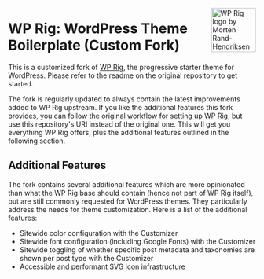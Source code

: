<img align="right" width="90" height="90"
		 src="https://avatars1.githubusercontent.com/u/38340689"
		 title="WP Rig logo by Morten Rand-Hendriksen">
# WP Rig: WordPress Theme Boilerplate (Custom Fork)

This is a customized fork of [WP Rig](https://github.com/wprig/wprig), the progressive starter theme for WordPress. Please refer to the readme on the original repository to get started.

The fork is regularly updated to always contain the latest improvements added to WP Rig upstream. If you like the additional features this fork provides, you can follow the [original workflow for setting up WP Rig](https://github.com/wprig/wprig/wiki/Recommended-Git-Workflow), but use this repository's URI instead of the original one. This will get you everything WP Rig offers, plus the additional features outlined in the following section.

## Additional Features

The fork contains several additional features which are more opinionated than what the WP Rig base should contain (hence not part of WP Rig itself), but are still commonly requested for WordPress themes. They particularly address the needs for theme customization. Here is a list of the additional features:

* Sitewide color configuration with the Customizer
* Sitewide font configuration (including Google Fonts) with the Customizer
* Sitewide toggling of whether specific post metadata and taxonomies are shown per post type with the Customizer
* Accessible and performant SVG icon infrastructure
